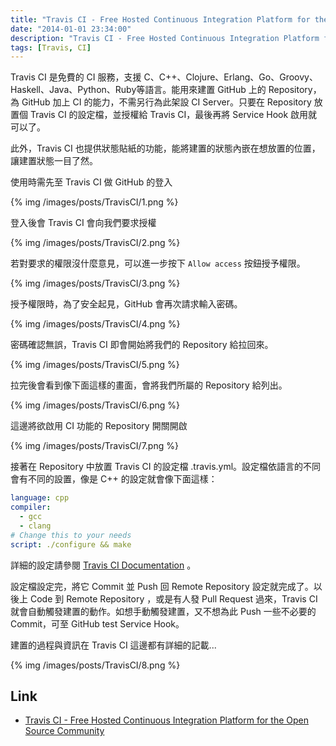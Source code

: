 ```yaml
---
title: "Travis CI - Free Hosted Continuous Integration Platform for the Open Source Community"
date: "2014-01-01 23:34:00"
description: "Travis CI - Free Hosted Continuous Integration Platform for the Open Source Community"
tags: [Travis, CI]
---
```



Travis CI 是免費的 CI 服務，支援 C、C++、Clojure、Erlang、Go、Groovy、Haskell、Java、Python、Ruby等語言。能用來建置 GitHub 上的 Repository， 為 GitHub 加上 CI 的能力，不需另行為此架設 CI Server。只要在 Repository 放置個 Travis CI 的設定檔，並授權給 Travis CI，最後再將 Service Hook 啟用就可以了。 

<!-- More -->

此外，Travis CI 也提供狀態貼紙的功能，能將建置的狀態內嵌在想放置的位置，讓建置狀態一目了然。 

使用時需先至 Travis CI 做 GitHub 的登入

{% img /images/posts/TravisCI/1.png %}


登入後會 Travis CI 會向我們要求授權

{% img /images/posts/TravisCI/2.png %}


若對要求的權限沒什麼意見，可以進一步按下 `Allow access` 按鈕授予權限。

{% img /images/posts/TravisCI/3.png %}


授予權限時，為了安全起見，GitHub 會再次請求輸入密碼。

{% img /images/posts/TravisCI/4.png %}


密碼確認無誤，Travis CI 即會開始將我們的 Repository 給拉回來。

{% img /images/posts/TravisCI/5.png %}


拉完後會看到像下面這樣的畫面，會將我們所屬的 Repository 給列出。

{% img /images/posts/TravisCI/6.png %}


這邊將欲啟用 CI 功能的 Repository 開關開啟

{% img /images/posts/TravisCI/7.png %}


接著在 Repository 中放置 Travis CI 的設定檔 .travis.yml。設定檔依語言的不同會有不同的設置，像是 C++ 的設定就會像下面這樣：  

```yaml
language: cpp
compiler:
  - gcc
  - clang
# Change this to your needs
script: ./configure && make
```


詳細的設定請參閱 [Travis CI Documentation](http://about.travis-ci.org/docs/) 。  

設定檔設定完，將它 Commit 並 Push 回 Remote Repository 設定就完成了。以後上 Code 到 Remote Repository ，或是有人發 Pull Request 過來，Travis CI 就會自動觸發建置的動作。如想手動觸發建置，又不想為此 Push 一些不必要的 Commit，可至 GitHub test Service Hook。

建置的過程與資訊在 Travis CI 這邊都有詳細的記載...  

{% img /images/posts/TravisCI/8.png %}


Link
-----
* [ Travis CI - Free Hosted Continuous Integration Platform for the Open Source Community ]( https://travis-ci.org )
